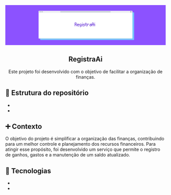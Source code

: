 

<p align="center">
  <img src="https://github.com/irisalmeida/registra_ai/blob/main/Imagem.png" >
</p>

<h2 align="center">
  RegistraAi
</h2>

<p align="center">
  Este projeto foi desenvolvido com o objetivo de facilitar a organização de finanças.
</p>



## 📄 Estrutura do repositório

- 
- 


## ➕ Contexto


O objetivo do projeto é simplificar a organização das finanças, contribuindo para um melhor controle e planejamento dos recursos financeiros. Para atingir esse propósito, foi desenvolvido um serviço que permite o registro de ganhos, gastos e a manutenção de um saldo atualizado.



## 🚀 Tecnologias 

- 
- 

